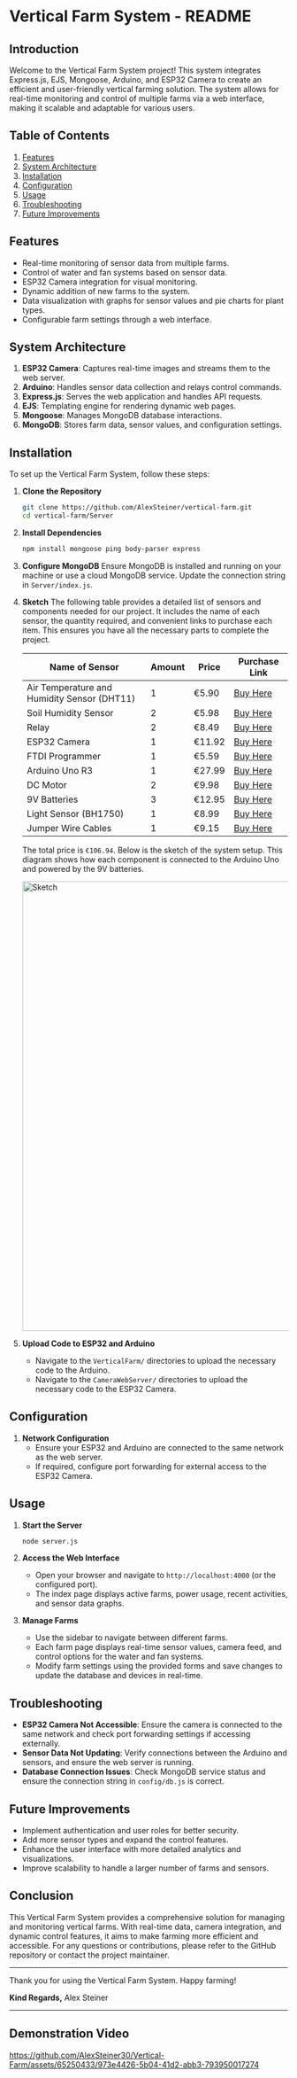 # Vertical Farm System - README

## Introduction
Welcome to the Vertical Farm System project! This system integrates Express.js, EJS, Mongoose, Arduino, and ESP32 Camera to create an efficient and user-friendly vertical farming solution. The system allows for real-time monitoring and control of multiple farms via a web interface, making it scalable and adaptable for various users.

## Table of Contents
1. [Features](#features)
2. [System Architecture](#system-architecture)
3. [Installation](#installation)
5. [Configuration](#configuration)
6. [Usage](#usage)
7. [Troubleshooting](#troubleshooting)
8. [Future Improvements](#future-improvements)

## Features
- Real-time monitoring of sensor data from multiple farms.
- Control of water and fan systems based on sensor data.
- ESP32 Camera integration for visual monitoring.
- Dynamic addition of new farms to the system.
- Data visualization with graphs for sensor values and pie charts for plant types.
- Configurable farm settings through a web interface.

## System Architecture
1. **ESP32 Camera**: Captures real-time images and streams them to the web server.
2. **Arduino**: Handles sensor data collection and relays control commands.
3. **Express.js**: Serves the web application and handles API requests.
4. **EJS**: Templating engine for rendering dynamic web pages.
5. **Mongoose**: Manages MongoDB database interactions.
6. **MongoDB**: Stores farm data, sensor values, and configuration settings.

## Installation
To set up the Vertical Farm System, follow these steps:

1. **Clone the Repository**
   ```bash
   git clone https://github.com/AlexSteiner/vertical-farm.git
   cd vertical-farm/Server
   ```

2. **Install Dependencies**
   ```bash
   npm install mongoose ping body-parser express
   ```

3. **Configure MongoDB**
   Ensure MongoDB is installed and running on your machine or use a cloud MongoDB service. Update the connection string in `Server/index.js`.

4. **Sketch**
   The following table provides a detailed list of sensors and components needed for our project. It includes the name of each sensor, the quantity required, and convenient links to 
   purchase each item. This ensures you have all the necessary parts to complete the project.
   
   | **Name of Sensor**                            | **Amount** | **Price** | **Purchase Link** |
   |-----------------------------------------------|------------|-----------|-------------------|
   | Air Temperature and Humidity Sensor (DHT11)   | 1          | €5.90     | [Buy Here](https://www.amazon.it/POPESQ%C2%AE-Digitale-Sensore-temperatura-A1770/dp/B0CHBKYSM1/ref=sr_1_5?__mk_it_IT=%C3%85M%C3%85%C5%BD%C3%95%C3%91&crid=1SHO9O42M3OJL&dib=eyJ2IjoiMSJ9.R8AJd90bDoAIO-Gv3qrujhOJpfeV46XFFr0_pIum8p-5h7XImInBxFvbwBHMIzv5AEsMnnZOn_voq03MkgLeR_JGKArpORVb02DYEzQolNys4W5n11FBdgz9lxb7Y1xwDmiqhwwnj8BP8Qd_gHkn26HJYcjeNzNVhc9QUWeGfYmv7EmRn0hW12GhdhoEnQO6iB5t_bVeEMrxReeqZU-f4A8yw0TW7sQcx3NK9IActSk0RQG1gDgg-9WuGMNcV6jrgXGGWR2MBY3DSevrrDOyTyU3zdawMYcNCM3954VzCUY.LP8cfNoMxKprI_aaTJd7EGkVEbHfOe9W-A8hTNUsqhM&dib_tag=se&keywords=DHT11&qid=1716083273&sprefix=dht11%2Caps%2C81&sr=8-5)           |
   | Soil Humidity Sensor                          | 2          | €5.98     |[Buy Here](https://www.amazon.it/TecnoStore%C2%AE-SENSORE-UMIDITA-TERRENO-IGROMETRO/dp/B01N5W2ZAL/ref=sr_1_4?__mk_it_IT=%C3%85M%C3%85%C5%BD%C3%95%C3%91&crid=2QHOWW55422L4&dib=eyJ2IjoiMSJ9.pWyu4H7I-ZjdH7o1Owv9a9xC--43BKiFZ21VJnhXsSBnAL9TNMBYXPslwVV3sRGJigjkgak5p8MqRvi54fOJFrrbQr-_Cbw9yZF_jBhBHHatwrH2a4BzvGHCwuzs-GEZ.-8FcxfdiVzeTXKupUDvS-wzIaucqQWCvgqoVFhEcan4&dib_tag=se&keywords=solid+humidity+sensor+arduino&qid=1716083308&sprefix=solid+humidity+sensor+arduino%2Caps%2C109&sr=8-4)           |
   | Relay                                         | 2          | €8.49     | [Buy Here](https://www.amazon.it/Hailege-Channel-Module-Isolation-Trigger/dp/B07XY2C5M5/ref=sr_1_5?__mk_it_IT=%C3%85M%C3%85%C5%BD%C3%95%C3%91&dib=eyJ2IjoiMSJ9.U57up9CjoN9NjiytJQNnSuCbIu5MqLVrUbFrf2hWUVgXZk-nJah4MV3JEHF1x-UxXCzfR9tZQmdSDpLrJe0iQEKMfm2gDpjv6Hm1iSVg2Ews_pOExa0eB3JrIwjrgKsns9zRxZwMK8-jDZU3XhW0khb8DOdDrpCT_rzjBDG3cBOBvnthvDRlMJXumbzo4Z_lj23LDEocEjCde2j12783hePP2brTS9r4FcwuMROYtyIlXB1fR1rBf1g_cPMZ28uR2MJrHEk22FS6BhbiH3-k4slI_Vtrdji_uxWPBdntuf4.Ki6tqBc9EHbeF17srPICqOs2jk4Lkz9lb3mO_6_MUQk&dib_tag=se&keywords=arduino+relay&qid=1716083818&sr=8-5)           |
   | ESP32 Camera                                  | 1          | €11.92     | [Buy Here](https://www.amazon.it/sspa/click?ie=UTF8&spc=MTo3MjEwMzc3MDkxNzg4NzY1OjE3MTYwODMzNDM6c3BfYXRmOjMwMDExODcxNzk0OTAzMjo6MDo6&url=%2FQutsvosh-Scheda-sviluppo-seriale-Bluetooth%2Fdp%2FB0CKHPQ9CZ%2Fref%3Dsr_1_4_sspa%3Fcrid%3D3M6SLF4EF8T0O%26dib%3DeyJ2IjoiMSJ9.eTrrQ47vy4morXspKFcnGjDu3yAzQT6tmhqpXzAOxUN2HltWoCH9CeBLVrDjFjUO66ty2XjxWJJxr5eZXqjquGGvwm04JVXfhOCXvdRTAtoEi2__5JS_H9hE7AbE476zUnKzgR2Qv5cmNEsiXgneb1xdxuSZRS1Q39f9Dsd5h5R_FLAFA1cF726ga1RsHqgl9QgiUBe1M57Mhhxr2NAwrOeW-DlLSQ0ISN6UmT6QyUOCyt5iYHEzliXJAg7_lC1AJE-dsslHbjSLKq3mXY_Ikp7X2MpGc2cspN_63akjmwY.ziStskmn_IgKGLQ--bZKRYU85Yz1o6C3yeV4XOmBDr0%26dib_tag%3Dse%26keywords%3Desp32%2Bcam%26qid%3D1716083343%26sprefix%3Desp32%2Bc%252Caps%252C90%26sr%3D8-4-spons%26sp_csd%3Dd2lkZ2V0TmFtZT1zcF9hdGY%26psc%3D1)           |
   | FTDI Programmer                               | 1          | €5.59     | [Buy Here](https://www.amazon.it/Sconosciuto-Programmer-Arduino-Adapter-Konverter/dp/B014JXX4BK/ref=sr_1_4?crid=2NA12Z0SQ4XU7&dib=eyJ2IjoiMSJ9.BHJNk1nwX5yZN8K1geZPqymko4KT-MiQkSZ-GtaGiF-YUO8hmTKiUzvOLNJk95lqSBK77iwrNyFwDRoRnDGZk-WA8qwjzTOXSk1wcStpfTlPKHEe44hS4_Cvwqv9QJNHlx1h-Uw85wWuaI8C9JLC9x2JuBu8ncKfx575iFpR45gnazCKt0Ub8QGbLDDlpkyh4SE6MAuLASNXgcKSad4OrDx68YMqksG6C_V2deJXwblQEmPh0-_dxfQqFcKJP9qM0m1Pf-VvHJk9S6_51c-sBQP7mbxtNWMerMUJiqa7bjE.lqxLtcg2KBIaXcyNMzAQG7sMUnRkfojay7-CA57oGJI&dib_tag=se&keywords=ftdi+programmer&qid=1716083360&sprefix=ftdi+progra%2Caps%2C88&sr=8-4)           |
   | Arduino Uno R3                                | 1          | €27.99     | [Buy Here](https://www.amazon.it/Arduino-Uno-Rev3-Scheda-microcontrollore/dp/B008GRTSV6/ref=sr_1_1?__mk_it_IT=%C3%85M%C3%85%C5%BD%C3%95%C3%91&crid=3VG31H539P80U&dib=eyJ2IjoiMSJ9.XbKE6b0NGJdls38suMJhLUaKq8dHEqab2Law8RJDb8rFXiWGlp7ggYetrds7qLlDrY2Nf9oE2vkjqMl23juho50h_Hqk3VRvPwbs5l7d37dNetm_a99AfCHxs9YklMkCURz2G4ipJDKVJlWBGcBi46pTYxxQBIwfnDNvwndAeoj_mFFwiBchDncjCOYgcF8tLGgsujGgbqzDQuhrXXiH8aFSDHzDs47CBzdop7FPBdxq9X4gE6DZdlYC0bkwcVCNtdP6SoJ1L1TVokEhoq1UY56iKXW_ZBkLwPLBiuZQVDc.X1ST8Qb85QOfCFRWLSG-kpKR3zGXo2xueh777EOskVk&dib_tag=se&keywords=arduino+uno+originale&qid=1716083411&sprefix=arduino+uno+orginale%2Caps%2C106&sr=8-1)           |
   | DC Motor                                      | 2          | €9.98     | [Buy Here](https://www.amazon.it/YUSHU-Giocattolo-Riduzione-Motoriduttore-Gearwheel/dp/B09ZXZMSXR/ref=sr_1_10?crid=24YO3K15YVHZK&dib=eyJ2IjoiMSJ9.KTsCz3mQTCj-X9gUNM-2WBX8ZcyrMSm3S0fsAaFJjjUOf9HE0VF4T3CvMGCTj8ac2elqvk-ivw-UKospGmjzCnMqx_nON-vG_TfEDy3TG8zuJHVk40HrviHmH8398WYDnw-HsddNpvccKSX4b3EqU8iq0KeftwLBGdy5gx-sikypi3PCadCrrXxIdBsJ46kbtuhKFIIUQbAOEkGeBiNT7H4qYTgJcWh2Dp50AQLjR_NuJIuwflLmszaHgTzSfo3DXhOb0b4xj-sfg5ArsY3TuCZDSvkOPN3ubMnVZf1L--k.kyTaWOM8nCp4wirIC_nc2e6fj5zuRAIdEBkcM2CIy9o&dib_tag=se&keywords=dc+motor+5v&qid=1716083460&sprefix=dc+motor+%2Caps%2C105&sr=8-10)            |
   | 9V Batteries                                  | 3          | €12.95 | [Buy Here](https://www.amazon.it/sspa/click?ie=UTF8&spc=MToyNjEzMDMzOTcxOTAzNzY1OjE3MTYwODM1MjA6c3BfYXRmOjIwMDE5NzIxOTAzMjAxOjowOjo&url=%2FAmazonBasics-Pile-alcaline-Volt-confezione%2Fdp%2FB00MH4QM1S%2Fref%3Dsr_1_1_ffob_sspa%3Fcrid%3D3ESFYJGDOIZ89%26dib%3DeyJ2IjoiMSJ9.fxpFZp4ElMZIcMjtWTuaAmyBbNGh_lI7jx180SUAbBN5y59NEVNPE3Zoa7tJPrneqpYR-a3w0_KHR2fw_WpHxTxJIFAW4NNIMYGFXWKr-AvmxB00oQlfdITGJa5zzLtlHfQsygLqeX3d-NBCI7efYD2lWeGsWY5DbxTV13oeIDe1mo7hgFAqzmprybocTELSJOTJWxsYLACAFWKyyW27NibCidQUmGNhzTCFa-QgTXWwlCXiUfVkk_NlpnPjKsvIABRoRmLOZDYHxcWvCNpLcvOGJMqEBwfRxNrjMSvaYCs.mMrdu5FZJvioUqCvzB52igU_z3pYCYlPKzwGy6ie5cc%26dib_tag%3Dse%26keywords%3D9v%2Bbatteria%26qid%3D1716083520%26sprefix%3D9v%2Bb%252Caps%252C90%26sr%3D8-1-spons%26sp_csd%3Dd2lkZ2V0TmFtZT1zcF9hdGY%26psc%3D1)           |
   | Light Sensor (BH1750)                         | 1          | €8.99     | [Buy Here](https://www.amazon.it/Aihasd-rilevatore-Illumination-Alimentazione-VCompatibile/dp/B01IBGDH7C/ref=sr_1_2?__mk_it_IT=%C3%85M%C3%85%C5%BD%C3%95%C3%91&crid=8U5L99U9TLTX&dib=eyJ2IjoiMSJ9.uTgUvJ4qEysmwXmJxPOqgZwJHN71oEQGV1tiYz7JiDtxisgeMAhST89gsZHpj5MBZXQOQ5kcW0FNdh4ZV7xRZXMf4W6Xm5FUf-vxlz3Sq8mqZk_YPoUKO6bcqIzX_QVkmNloU5fWuWX2HDR2gxWADddothnzCyGIo9ZOi5mADt7zjxNqDXBDwwj8XYi3ZDLgq1gn0KnM-AKU_4sf_wc8ogeAE4WxjcY5dYlgbCWyRSNH8ma_8OA370WBup6k1gv0bjEfII9xjq5c-E842_hdrzYGNuTWT0z8X2zV5VuszQ0.JowZsPP_DJKy_8250Uy6gXsVY0MJ7LPEhUYEdVS7Zgg&dib_tag=se&keywords=light+sensor+bh1750&qid=1716083542&sprefix=light+sensor+bh1750%2Caps%2C93&sr=8-2)           |
   | Jumper Wire Cables                            | 1          | €9.15     | [Buy Here](https://www.amazon.it/Cavetti-Maschio-Femmina-Arduino-Raspberry/dp/B07QYTK3Q4/ref=sr_1_2?__mk_it_IT=%C3%85M%C3%85%C5%BD%C3%95%C3%91&crid=2KOP6Z2W4MT3Z&dib=eyJ2IjoiMSJ9.cQG_3mdtzbRVTRi0xuTt3ucZHvDNRiKOGbJK5OqouKGJuE9el702ocIB3VIXECMRGsrErd-jTLCBoSMLNKEr-U9PErdUU-Zj3HgZ8WsyV7aHF2flU7I-1slz1HxKftiCPw3QKzrlKWeUWpLmm-xDNDNCRKjjdHQ7YOtEaRtISvi02DbbkqtYuo2yS0laNSy1MXgpAgPrf7T-Ts3k8okbXdNckraHf2WrNudADdYxWk4y9CDhyhu4J1c_D8IBJKPf57cyWmgCUT_VA3IfzxTLgZEUeOYuvyS8V2-EE5tVwGU.qXmbVqreoT2WxjFNsxEN6P9TZEK7jX4YnEEoCEMuP5Y&dib_tag=se&keywords=jumper+wire+cables&qid=1716083566&sprefix=jumper+wire+cables%2Caps%2C91&sr=8-2)           |

   The total price is `€106.94`. Below is the sketch of the system setup. This diagram shows how each component is connected to the Arduino Uno and powered by the 9V batteries.

   <img width="812" alt="Sketch" src="https://github.com/AlexSteiner30/Vertical-Farm/assets/65250433/8d373b8c-aeeb-4022-b7b3-578016f7d1f2">

5. **Upload Code to ESP32 and Arduino**
   - Navigate to the `VerticalFarm/` directories to upload the necessary code to the Arduino.
   - Navigate to the  `CameraWebServer/` directories to upload the necessary code to the ESP32 Camera.

## Configuration
1. **Network Configuration**
   - Ensure your ESP32 and Arduino are connected to the same network as the web server.
   - If required, configure port forwarding for external access to the ESP32 Camera.

## Usage
1. **Start the Server**
   ```bash
   node server.js
   ```

2. **Access the Web Interface**
   - Open your browser and navigate to `http://localhost:4000` (or the configured port).
   - The index page displays active farms, power usage, recent activities, and sensor data graphs.

3. **Manage Farms**
   - Use the sidebar to navigate between different farms.
   - Each farm page displays real-time sensor values, camera feed, and control options for the water and fan systems.
   - Modify farm settings using the provided forms and save changes to update the database and devices in real-time.

## Troubleshooting
- **ESP32 Camera Not Accessible**: Ensure the camera is connected to the same network and check port forwarding settings if accessing externally.
- **Sensor Data Not Updating**: Verify connections between the Arduino and sensors, and ensure the web server is running.
- **Database Connection Issues**: Check MongoDB service status and ensure the connection string in `config/db.js` is correct.

## Future Improvements
- Implement authentication and user roles for better security.
- Add more sensor types and expand the control features.
- Enhance the user interface with more detailed analytics and visualizations.
- Improve scalability to handle a larger number of farms and sensors.

## Conclusion
This Vertical Farm System provides a comprehensive solution for managing and monitoring vertical farms. With real-time data, camera integration, and dynamic control features, it aims to make farming more efficient and accessible. For any questions or contributions, please refer to the GitHub repository or contact the project maintainer.

---

Thank you for using the Vertical Farm System. Happy farming!

**Kind Regards,**
Alex Steiner

---

## Demonstration Video

https://github.com/AlexSteiner30/Vertical-Farm/assets/65250433/973e4426-5b04-41d2-abb3-793950017274

